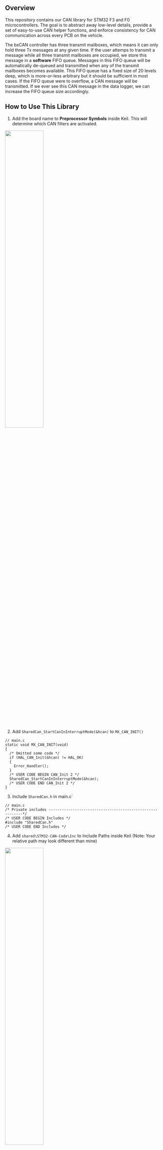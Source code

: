 ## Overview
This repository contains our CAN library for STM32 F3 and F0 microcontrollers. The goal is to abstract away low-level details, provide a set of easy-to-use CAN helper functions, and enforce consistency for CAN communication across every PCB on the vehicle.

The bxCAN controller has three transmit mailboxes, which means it can only hold three Tx messages at any given time. If the user attemps to transmit a message while all three transmit mailboxes are occupied, we store this message in a **software** FIFO queue. Messages in this FIFO queue will be automatically de-queued and transmitted when any of the transmit mailboxes becomes available. This FIFO queue has a fixed size of 20 levels deep, which is more-or-less arbitrary but it should be sufficient in most cases. If the FIFO queue were to overflow, a CAN message will be transmitted. If we ever see this CAN message in the data logger, we can increase the FIFO queue size accordingly.

## How to Use This Library
1. Add the board name to **Preprocessor Symbols** inside Keil. This will determine which CAN filters are activated.
<img src="https://user-images.githubusercontent.com/16970019/49477422-c5967e80-f7d1-11e8-95ee-74e2a36f4b73.png" width="50%" height="50%">

2. Add `SharedCan_StartCanInInterruptMode(&hcan)` to `MX_CAN_INIT()` 
```
// main.c
static void MX_CAN_INIT(void)
{
  /* Omitted some code */
  if (HAL_CAN_Init(&hcan) != HAL_OK)
  {
    Error_Handler();
  }
  /* USER CODE BEGIN CAN_Init 2 */
  SharedCan_StartCanInInterruptMode(&hcan);
  /* USER CODE END CAN_Init 2 */
}
```
3. Include `SharedCan.h` in main.c`
```
// main.c
/* Private includes ----------------------------------------------------------*/
/* USER CODE BEGIN Includes */
#include "SharedCan.h"
/* USER CODE END Includes */

```

4. Add `shared\STM32-CAN-Code\Inc` to Include Paths inside Keil (Note: Your relative path may look different than mine)
<img src="https://user-images.githubusercontent.com/16970019/49481076-14e2ac00-f7de-11e8-9efe-4947a8eb35c7.png" width="50%" height="50%">

5. Create `Can.c` for your Keil Project, in which you can write your own `Can_RxCommonCallback()` to handle incoming CAN messages. A skeleton code has been provided below for `Can.c`.

```
// Can.c
#include "SharedCan.h"

void Can_RxCommonCallback(CAN_HandleTypeDef *hcan, uint32_t rx_fifo)
{
    CanRxMsg_Struct rx_msg;

    HAL_CAN_GetRxMessage(hcan, rx_fifo, &rx_msg.rx_header, &rx_msg.data[0]);

    switch(rx_msg.rx_header.StdId)
    {
        case DEMO_TOGGLE_GPIO1_STDID:
            break;
    }
}
```
5. You can send a CAN message by invoking `SharedCan_TransmitDataCan()`. Note that the `STDID` and `DLC` can be found in `CanDefinitions.h`.
```
uint8_t test_data_lut[CAN_PAYLOAD_MAX_NUM_BYTES] = {0x1, 0x2, 0x3, 0x4, 0xA, 0xB, 0xC, 0xD};
SharedCan_TransmitDataCan(DEMO_4_UINT16_NUCLEO_TX_STDID, DEMO_4_UINT16_NUCLEO_TX_DLC, &test_data_lut[0]);
```

## CAN Filters
As previously mentioned, the CAN filters activated are dependent on the given board name in Preprocessor Symbol. Check `SharedCan.c ` and `SharedCan.h` for the accepted range of CAN IDs for each board name.

For example,
```
// SharedCan.c
#ifdef PDM
static CanMaskFilterConfig_Struct mask_filters[2] =
{
    INIT_MASK_FILTER(MASKMODE_16BIT_ID_DCM, MASKMODE_16BIT_MASK_DCM),
    INIT_MASK_FILTER(MASKMODE_16BIT_ID_SHARED, MASKMODE_16BIT_MASK_SHARED)
};
```

This tells us for `PDM`, we have activated two CAN filters - the **DCM filter** and the **Shared filter**. We can then check `SharedCan.h` to see which CAN IDs each of these two filters will accept:

```
// SharedCan.h
/** DCM filter - CAN ID Range: 0x20 - 0x3F, RTR: Data Frame, IDE: Standard ID */
```

```
// SharedCan.h
/** Shared filter - CAN ID Range: 0x80 - 0x9F, RTR: Data Frame, IDE: Standard ID */
```

The comments tell us that the **DCM filter** accept CAN ID `0x20 - 0x3F` and the **Shared Filter** accept CAN ID `0x80 to 0x9F`. Or in other words, PDM is set up to accept any incoming CAN messages with CAN ID matching `0x20 - 0x3F` and `0x80 - 0x9F`.
